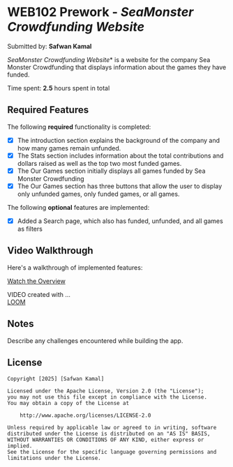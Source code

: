 # WEB102 Prework - *SeaMonster Crowdfunding Website*

Submitted by: **Safwan Kamal**

*SeaMonster Crowdfunding Website** is a website for the company Sea Monster Crowdfunding that displays information about the games they have funded.

Time spent: **2.5** hours spent in total

## Required Features

The following **required** functionality is completed:

* [X] The introduction section explains the background of the company and how many games remain unfunded.
* [X] The Stats section includes information about the total contributions and dollars raised as well as the top two most funded games.
* [X] The Our Games section initially displays all games funded by Sea Monster Crowdfunding
* [X] The Our Games section has three buttons that allow the user to display only unfunded games, only funded games, or all games.

The following **optional** features are implemented:

* [X] Added a Search page, which also has funded, unfunded, and all games as filters

## Video Walkthrough

Here's a walkthrough of implemented features:

[Watch the Overview](https://drive.google.com/file/d/1TKr1EbASl9ZvdXGKm1oLF9bLWnt5tD27/view?usp=sharing)


<!-- Replace this with whatever GIF tool you used! -->
VIDEO created with ...  
[LOOM](https://www.loom.com/)
<!-- Recommended tools:
[Kap](https://getkap.co/) for macOS
[ScreenToGif](https://www.screentogif.com/) for Windows
[peek](https://github.com/phw/peek) for Linux. -->

## Notes

Describe any challenges encountered while building the app.

## License

    Copyright [2025] [Safwan Kamal]

    Licensed under the Apache License, Version 2.0 (the "License");
    you may not use this file except in compliance with the License.
    You may obtain a copy of the License at

        http://www.apache.org/licenses/LICENSE-2.0

    Unless required by applicable law or agreed to in writing, software
    distributed under the License is distributed on an "AS IS" BASIS,
    WITHOUT WARRANTIES OR CONDITIONS OF ANY KIND, either express or implied.
    See the License for the specific language governing permissions and
    limitations under the License.
